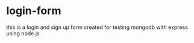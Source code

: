 # login-form
this is a login and sign up form
created for testing mongodb with express using node js
